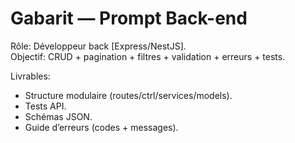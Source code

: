 # Gabarit — Prompt Back-end

Rôle: Développeur back [Express/NestJS].  
Objectif: CRUD + pagination + filtres + validation + erreurs + tests.

Livrables:  
- Structure modulaire (routes/ctrl/services/models).  
- Tests API.  
- Schémas JSON.  
- Guide d’erreurs (codes + messages).
